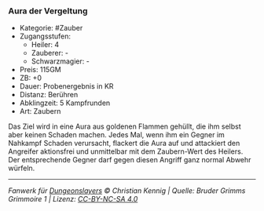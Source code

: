 ### Aura der Vergeltung

- Kategorie: #Zauber
- Zugangsstufen:
  - Heiler: 4
  - Zauberer: -
  - Schwarzmagier: -
- Preis: 115GM
- ZB: +0
- Dauer: Probenergebnis in KR
- Distanz: Berühren
- Abklingzeit: 5 Kampfrunden
- Art: Zaubern

Das Ziel wird in eine Aura aus goldenen Flammen gehüllt, die ihm selbst aber keinen Schaden machen. Jedes Mal, wenn ihm ein Gegner im Nahkampf Schaden verursacht, flackert die Aura auf und attackiert den Angreifer aktionsfrei und unmittelbar mit dem Zaubern-Wert des Heilers. Der entsprechende Gegner darf gegen diesen Angriff ganz normal Abwehr würfeln.

---

_Fanwerk für [Dungeonslayers](https://www.dungeonslayers.net/) © Christian Kennig | Quelle: Bruder Grimms Grimmoire 1 | Lizenz: [CC-BY-NC-SA 4.0](https://creativecommons.org/licenses/by-nc-sa/4.0/deed.de)_
